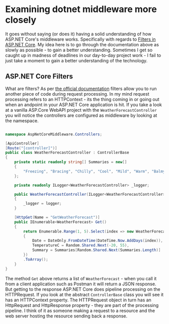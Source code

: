 # Examining dotnet middleware more closely

It goes without saying (or does it) having a solid understanding of how ASP.NET Core's middleware works. Specifically with regards to [Filters in ASP.NET Core](https://learn.microsoft.com/en-us/aspnet/core/mvc/controllers/filters?view=aspnetcore-7.0). My idea here is to go through the documentation above as slowly as possible - to gain a better understanding. Sometimes I get so caught up in madness of deadlines in our day-to-day project work - I fail to just take a moment to gain a better understanding of the technology.

## ASP.NET Core Filters

What are filters? As per [the official documentation](https://learn.microsoft.com/en-us/aspnet/core/mvc/controllers/filters?view=aspnetcore-7.0) filters allow you to run another piece of code during request processing. In my mind request processing refers to an HTTPContext - its the thing coming in or going out when an andpoint in your ASP.NET Core application is hit. If you take a look at a vanilla ASP.Core WebAPI project with the `WeatherForecastController` you will notice the controllers are configured as middleware by looking at the namespace.

```csharp

namespace AspNetCoreMiddleware.Controllers;

[ApiController]
[Route("[controller]")]
public class WeatherForecastController : ControllerBase
{
    private static readonly string[] Summaries = new[]
    {
        "Freezing", "Bracing", "Chilly", "Cool", "Mild", "Warm", "Balmy", "Hot", "Sweltering", "Scorching"
    };

    private readonly ILogger<WeatherForecastController> _logger;

    public WeatherForecastController(ILogger<WeatherForecastController> logger)
    {
        _logger = logger;
    }

    [HttpGet(Name = "GetWeatherForecast")]
    public IEnumerable<WeatherForecast> Get()
    {
        return Enumerable.Range(1, 5).Select(index => new WeatherForecast
        {
            Date = DateOnly.FromDateTime(DateTime.Now.AddDays(index)),
            TemperatureC = Random.Shared.Next(-20, 55),
            Summary = Summaries[Random.Shared.Next(Summaries.Length)]
        })
        .ToArray();
    }
}

```

The method `Get` above returns a list of `WeatherForecast` - when you call it from a client application such as Postman it will return a JSON response. But getting to the response ASP.NET Core does pipeline processing on the HTTPRequest. If you look at the abstract `ControllerBase` class you will see it has an HTTPContext property. The HTTPRequest object in turn has an HttpRequest and HttpResponse property - they are part of the processing pipeline. I think of it as someone making a request to a resource and the web server hosting the resource sending back a response. 